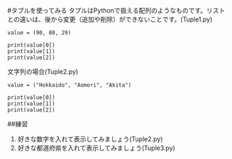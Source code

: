 #タプルを使ってみる
タプルはPythonで扱える配列のようなものです。リストとの違いは、後から変更（追加や削除）ができないことです。(Tuple1.py)

```
value = (90, 80, 29)

print(value[0])
print(value[1])
print(value[2])
```

文字列の場合(Tuple2.py)

```
value = ("Hokkaido", "Aomori", "Akita")

print(value[0])
print(value[1])
print(value[2])
```

##練習
1. 好きな数字を入れて表示してみましょう(Tuple2.py)
2. 好きな都道府県を入れて表示してみましょう(Tuple3.py)